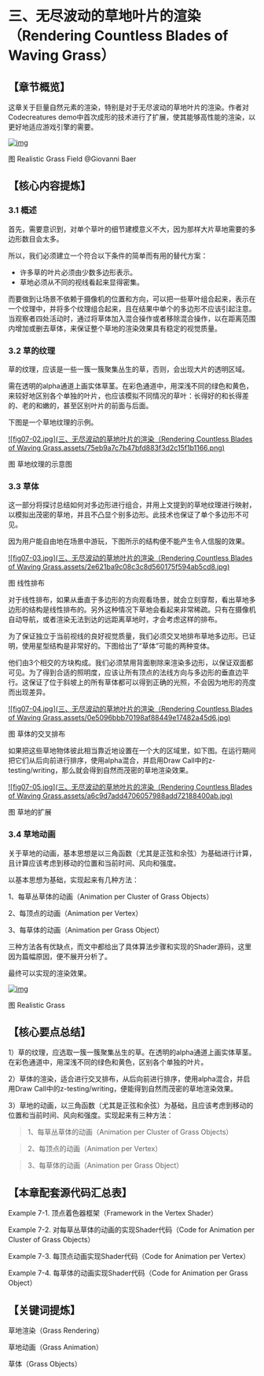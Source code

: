 ﻿# 三、无尽波动的草地叶片的渲染（Rendering Countless Blades of Waving Grass）

## 

## 【章节概览】

这章关于巨量自然元素的渲染，特别是对于无尽波动的草地叶片的渲染。作者对Codecreatures demo中首次成形的技术进行了扩展，使其能够高性能的渲染，以更好地适应游戏引擎的需要。

[
![img](三、无尽波动的草地叶片的渲染（RenderingCountlessBladesofWavingGrass.assets/000e7d0e677c5cc7aaa92cbfc28e7b44.jpg)](https://github.com/QianMo/Game-Programmer-Study-Notes/blob/master/Content/%E3%80%8AGPUGems1%E3%80%8B%E5%85%A8%E4%B9%A6%E6%8F%90%E7%82%BC%E6%80%BB%E7%BB%93/media/000e7d0e677c5cc7aaa92cbfc28e7b44.jpg)

图 Realistic Grass Field @Giovanni Baer

## 

## 【核心内容提炼】

### 

### 3.1 概述

首先，需要意识到，对单个草叶的细节建模意义不大，因为那样大片草地需要的多边形数目会太多。

所以，我们必须建立一个符合以下条件的简单而有用的替代方案：

- 许多草的叶片必须由少数多边形表示。
- 草地必须从不同的视线看起来显得密集。

而要做到让场景不依赖于摄像机的位置和方向，可以把一些草叶组合起来，表示在一个纹理中，并将多个纹理组合起来，且在结果中单个的多边形不应该引起注意。当观察者四处活动时，通过将草体加入混合操作或者移除混合操作，以在距离范围内增加或删去草体，来保证整个草地的渲染效果具有稳定的视觉质量。

### 

### 3.2 草的纹理

草的纹理，应该是一些一簇一簇聚集丛生的草，否则，会出现大片的透明区域。

需在透明的alpha通道上画实体草茎。在彩色通道中，用深浅不同的绿色和黄色，来较好地区别各个单独的叶片，也应该模拟不同情况的草叶：长得好的和长得差的、老的和嫩的，甚至区别叶片的前面与后面。

下图是一个草地纹理的示例。

[![fig07-02.jpg](三、无尽波动的草地叶片的渲染（Rendering Countless Blades of Waving Grass.assets/75eb9a7c7b47bfd883f3d2c15f1b1166.png)](https://github.com/QianMo/Game-Programmer-Study-Notes/blob/master/Content/%E3%80%8AGPU%20Gems%201%E3%80%8B%E5%85%A8%E4%B9%A6%E6%8F%90%E7%82%BC%E6%80%BB%E7%BB%93/media/75eb9a7c7b47bfd883f3d2c15f1b1166.png)

图 草地纹理的示意图

### 

### 3.3 草体

这一部分将探讨总结如何对多边形进行组合，并用上文提到的草地纹理进行映射，以模拟出茂密的草地，并且不凸显个别多边形。此技术也保证了单个多边形不可见。

因为用户能自由地在场景中游玩，下图所示的结构便不能产生令人信服的效果。

[![fig07-03.jpg](三、无尽波动的草地叶片的渲染（Rendering Countless Blades of Waving Grass.assets/2e621ba9c08c3c8d560175f594ab5cd8.jpg)](https://github.com/QianMo/Game-Programmer-Study-Notes/blob/master/Content/%E3%80%8AGPU%20Gems%201%E3%80%8B%E5%85%A8%E4%B9%A6%E6%8F%90%E7%82%BC%E6%80%BB%E7%BB%93/media/2e621ba9c08c3c8d560175f594ab5cd8.jpg)

图 线性排布

对于线性排布，如果从垂直于多边形的方向观看场景，就会立刻穿帮，看出草地多边形的结构是线性排布的。另外这种情况下草地会看起来非常稀疏。只有在摄像机自动导航，或者渲染无法到达的远距离草地时，才会考虑这样的排布。

为了保证独立于当前视线的良好视觉质量，我们必须交叉地排布草地多边形。已证明，使用星型结构是非常好的。下图给出了“草体”可能的两种变体。

他们由3个相交的方块构成。我们必须禁用背面剔除来渲染多边形，以保证双面都可见。为了得到合适的照明度，应该让所有顶点的法线方向与多边形的垂直边平行。这保证了位于斜坡上的所有草体都可以得到正确的光照，不会因为地形的亮度而出现差异。

[![fig07-04.jpg](三、无尽波动的草地叶片的渲染（Rendering Countless Blades of Waving Grass.assets/0e5096bbb70198af88449e17482a45d6.jpg)](https://github.com/QianMo/Game-Programmer-Study-Notes/blob/master/Content/%E3%80%8AGPU%20Gems%201%E3%80%8B%E5%85%A8%E4%B9%A6%E6%8F%90%E7%82%BC%E6%80%BB%E7%BB%93/media/0e5096bbb70198af88449e17482a45d6.jpg)

图 草体的交叉排布

如果把这些草地物体彼此相当靠近地设置在一个大的区域里，如下图。在运行期间把它们从后向前进行排序，使用alpha混合，并启用Draw Call中的z-testing/writing，那么就会得到自然而茂密的草地渲染效果。

[![fig07-05.jpg](三、无尽波动的草地叶片的渲染（Rendering Countless Blades of Waving Grass.assets/a6c9d7add4706057988add72188400ab.jpg)](https://github.com/QianMo/Game-Programmer-Study-Notes/blob/master/Content/%E3%80%8AGPU%20Gems%201%E3%80%8B%E5%85%A8%E4%B9%A6%E6%8F%90%E7%82%BC%E6%80%BB%E7%BB%93/media/a6c9d7add4706057988add72188400ab.jpg)

图 草地的扩展

### 

### 3.4 草地动画

关于草地的动画，基本思想是以三角函数（尤其是正弦和余弦）为基础进行计算，且计算应该考虑到移动的位置和当前时间、风向和强度。

以基本思想为基础，实现起来有几种方法：

1、每草丛草体的动画（Animation per Cluster of Grass Objects）

2、每顶点的动画（Animation per Vertex）

3、每草体的动画（Animation per Grass Object）

三种方法各有优缺点，而文中都给出了具体算法步骤和实现的Shader源码，这里因为篇幅原因，便不展开分析了。

最终可以实现的渲染效果。

[
![img](三、无尽波动的草地叶片的渲染（RenderingCountlessBladesofWavingGrass.assets/fb643b85c492b73c4ee4b7994a77ae9e.jpg)](https://github.com/QianMo/Game-Programmer-Study-Notes/blob/master/Content/%E3%80%8AGPUGems1%E3%80%8B%E5%85%A8%E4%B9%A6%E6%8F%90%E7%82%BC%E6%80%BB%E7%BB%93/media/fb643b85c492b73c4ee4b7994a77ae9e.jpg)

图 Realistic Grass

## 

## 【核心要点总结】

1）草的纹理，应选取一簇一簇聚集丛生的草。在透明的alpha通道上画实体草茎。在彩色通道中，用深浅不同的绿色和黄色，区别各个单独的叶片。

2）草体的渲染，适合进行交叉排布，从后向前进行排序，使用alpha混合，并启用Draw Call中的z-testing/writing，便能得到自然而茂密的草地渲染效果。

3）草地的动画，以三角函数（尤其是正弦和余弦）为基础，且应该考虑到移动的位置和当前时间、风向和强度。实现起来有三种方法：

> 1、每草丛草体的动画（Animation per Cluster of Grass Objects）

> 2、每顶点的动画（Animation per Vertex）

> 3、每草体的动画（Animation per Grass Object）

## 

## 【本章配套源代码汇总表】

Example 7-1. 顶点着色器框架（Framework in the Vertex Shader）

Example 7-2. 对每草丛草体的动画的实现Shader代码（Code for Animation per Cluster of Grass Objects）

Example 7-3. 每顶点动画实现Shader代码（Code for Animation per Vertex）

Example 7-4. 每草体的动画实现Shader代码（Code for Animation per Grass Object）

## 

## 【关键词提炼】

草地渲染（Grass Rendering）

草地动画（Grass Animation）

草体（Grass Objects）

